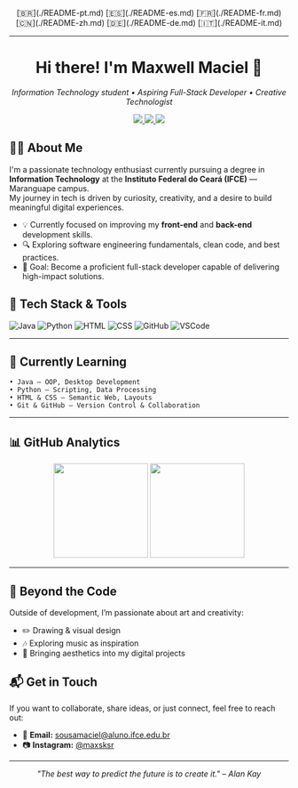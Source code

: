 <p align="center">
  [🇧🇷](./README-pt.md)
  [🇪🇸](./README-es.md)
  [🇫🇷](./README-fr.md)
  [🇨🇳](./README-zh.md)
  [🇩🇪](./README-de.md)
  [🇮🇹](./README-it.md)
</p>

---

<h1 align="center">Hi there! I'm Maxwell Maciel 👋</h1>
<p align="center">
  <em>Information Technology student • Aspiring Full-Stack Developer • Creative Technologist</em>
</p>

<p align="center">
  <a href="mailto:sousamaciel@aluno.ifce.edu.br">
    <img src="https://img.shields.io/badge/Email-sousamaciel@aluno.ifce.edu.br-red?style=flat-square&logo=gmail&logoColor=white">
  </a>
  <a href="https://instagram.com/maxsksr">
    <img src="https://img.shields.io/badge/@maxsksr-Instagram-%23E4405F?style=flat-square&logo=instagram&logoColor=white">
  </a>
  <img src="https://img.shields.io/badge/Location-Maranguape, CE-blue?style=flat-square&logo=google-maps">
</p>

## 👨‍💻 About Me

I'm a passionate technology enthusiast currently pursuing a degree in **Information Technology** at the **Instituto Federal do Ceará (IFCE)** — Maranguape campus.  
My journey in tech is driven by curiosity, creativity, and a desire to build meaningful digital experiences.

- 💡 Currently focused on improving my **front-end** and **back-end** development skills.
- 🔍 Exploring software engineering fundamentals, clean code, and best practices.
- 🎯 Goal: Become a proficient full-stack developer capable of delivering high-impact solutions.


## 🧠 Tech Stack & Tools

<p align="left">
  <img src="https://img.icons8.com/color/48/java-coffee-cup-logo--v1.png" alt="Java" title="Java"/>
  <img src="https://img.icons8.com/color/48/python.png" alt="Python" title="Python"/>
  <img src="https://img.icons8.com/color/48/html-5--v1.png" alt="HTML" title="HTML"/>
  <img src="https://img.icons8.com/color/48/css3.png" alt="CSS" title="CSS"/>
  <img src="https://img.icons8.com/fluency/48/000000/github.png" alt="GitHub" title="GitHub"/>
  <img src="https://img.icons8.com/color/48/visual-studio-code-2019.png" alt="VSCode" title="VSCode"/>
</p>

---

## 📘 Currently Learning

```text
• Java — OOP, Desktop Development
• Python — Scripting, Data Processing
• HTML & CSS — Semantic Web, Layouts
• Git & GitHub — Version Control & Collaboration
````

---

## 📊 GitHub Analytics

<p align="center">
  <img src="https://github-readme-stats.vercel.app/api?username=MaxwellMaciel&show_icons=true&theme=tokyonight" height="170">
  <img src="https://github-readme-stats.vercel.app/api/top-langs/?username=MaxwellMaciel&layout=compact&theme=tokyonight" height="170">
</p>

---

## 🎨 Beyond the Code

Outside of development, I’m passionate about art and creativity:

* ✏️ Drawing & visual design
* 🎶 Exploring music as inspiration
* 🎨 Bringing aesthetics into my digital projects

## 📬 Get in Touch

If you want to collaborate, share ideas, or just connect, feel free to reach out:

* 📧 **Email:** [sousamaciel@aluno.ifce.edu.br](mailto:sousamaciel@aluno.ifce.edu.br)
* 📷 **Instagram:** [@maxsksr](https://www.instagram.com/maxsksr)

---

<p align="center">
  <i>"The best way to predict the future is to create it." – Alan Kay</i>
</p>
